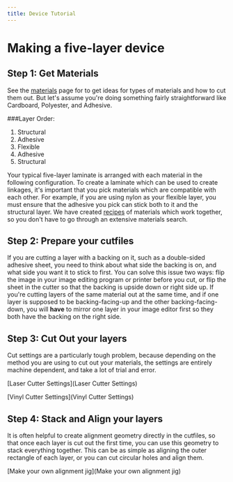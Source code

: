 ```yaml
---
title: Device Tutorial
---
```


Making a five-layer device
========================

Step 1: Get Materials
-------------

See the [materials](materials) page for to get ideas for types of materials and how to cut them out.  But let's assume you're doing something fairly straightforward like Cardboard, Polyester, and Adhesive.

###Layer Order:

1. Structural
1. Adhesive
1. Flexible
1. Adhesive
1. Structural

Your typical five-layer laminate is arranged with each material in the following configuration. To create a laminate which can be used to create linkages, it's important that you pick materials which are compatible with each other. For example, if you are using nylon as your flexible layer, you must ensure that the adhesive you pick can stick both to it and the structural layer.  We have created [recipes](recipes) of materials which work together, so you don't have to go through an extensive materials search.

Step 2: Prepare your cutfiles
-------------

If you are cutting a layer with a backing on it, such as a double-sided adhesive sheet, you need to think about what side the backing is on, and what side you want it to stick to first.  You can solve this issue two ways: flip the image in your image editing program or printer before you cut, or flip the sheet in the cutter so that the backing is upside down or right side up.  If you're cutting layers of the same material out at the same time,  and if one layer is supposed to be backing-facing-up and the other backing-facing-down, you will **have** to mirror one layer in your image editor first so they both have the backing on the right side.

Step 3: Cut Out your layers
-------------

Cut settings are a particularly tough problem, because depending on the method you are using to cut out your materials, the settings are entirely machine dependent, and take a lot of trial and error.

[Laser Cutter Settings](Laser Cutter Settings)

[Vinyl Cutter Settings](Vinyl Cutter Settings)

Step 4: Stack and Align your layers
-------------

It is often helpful to create alignment geometry directly in the cutfiles, so that once each layer is cut out the first time, you can use this geometry to stack everything together.  This can be as simple as aligning the outer rectangle of each layer, or you can cut circular holes and align them.

[Make your own alignment jig](Make your own alignment jig)
